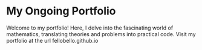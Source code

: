 # My Ongoing Portfolio

Welcome to my portfolio! Here, I delve into the fascinating world of mathematics, translating theories and problems into practical code. Visit my portfolio at the url fellobello.github.io